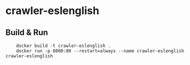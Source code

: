 # crawler-eslenglish

## Build & Run

        docker build -t crawler-eslenglish .
        docker run -p 8000:80 --restart=always --name crawler-eslenglish crawler-eslenglish